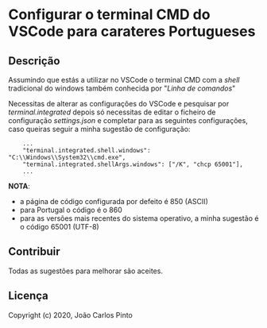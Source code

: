 # Configurar o terminal CMD do VSCode para carateres Portugueses

## Descrição

Assumindo que estás a utilizar no VSCode o terminal CMD com a _shell_ tradicional do windows também conhecida por "_Linha de comandos_"



Necessitas de alterar as configurações do VSCode e pesquisar por _terminal.integrated_ depois só necessitas de editar o ficheiro de configuração _settings.json_ e completar para as seguintes configurações, caso queiras seguir a minha sugestão de configuração:

```
    ...
    "terminal.integrated.shell.windows": "C:\\Windows\\System32\\cmd.exe",
    "terminal.integrated.shellArgs.windows": ["/K", "chcp 65001"],
    ...
```

**NOTA**:

- a página de código configurada por defeito é 850 (ASCII)
- para Portugal o código é o 860 
- para as versões mais recentes do sistema operativo, a minha sugestão é o código 65001 (UTF-8)


## Contribuir

Todas as sugestões para melhorar são aceites.

## Licença

Copyright (c) 2020, João Carlos Pinto
